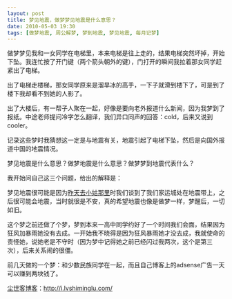 ```yaml
---
layout: post
title: 梦见地震，做梦梦见地震是什么意思？
date: 2010-05-03 19:30
tags: [做梦地震, 周公解梦, 梦到地震, 梦见地震, 每月记梦]
---
```

做梦梦见我和一女同学在电梯里，本来电梯是往上走的，结果电梯突然坏掉，开始下坠。我连忙按了开门键（两个箭头朝外的键），门打开的瞬间我拉着那女同学赶紧出了电梯。

出了电梯走楼梯，那女同学原来是溜旱冰的高手，一下子就滑到楼下了，可是到了楼下我却看不到她的人影了。

出了大楼后，有一帮子人聚在一起，好像是要向老外报道什么新闻，因为我梦到了报纸。中途老师提问冷字怎么翻译，我们异口同声的回答：cold，后来又说到cooler。

记录这些梦时我猜想这一定是与地震有关，地震引起了电梯下坠，然后是向国外报道中国的地震情况。

梦见地震是什么意思？做梦地震是什么意思？做梦梦到地震代表什么？

我开始问自己这三个问题，给出的解释是：

梦见地震很可能是因为<a href="http://i.lvshiminglu.com/blog/481.html" target="_blank">昨天去小姑那里</a>时我们谈到了我们家运城处在地震带上，之后很可能会地震，当时就很是不安，真的希望地震也像是做梦一样，梦醒后，一切如旧。

这个梦之前还做了个梦，梦到本来一高中同学约好了一个时间我们会面，结果因为狂风加暴雨她没有去成。一开始我不晓得是因为狂风暴雨她才没去成，我就使命的责怪她，说她老是不守时（因为梦中记得她之前已经闪过我两次，这个是第三次），后来关系闹的很僵。

前几天做的一个梦：和少数民族同学在一起，而且自己博客上的adsense广告一天可以赚到两块钱了。

<a href="http://i.lvshiminglu.com/">尘世客博客</a>：<a href="http://i.lvshiminglu.com/">http://i.lvshiminglu.com/</a>


